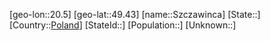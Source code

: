 ﻿---
location: [49.43,20.5]
type: City
tags:
- geo/City


SpocWebEntityId: 34704
isDeleted: false
confidential: public

---
[geo-lon::20.5]
[geo-lat::49.43]
[name::Szczawinca]
[State::]
[Country::[Poland](geo/Continent/Europe/Poland.md)]
[StateId::]
[Population::]
[Unknown::]

